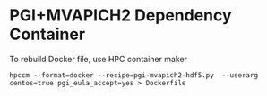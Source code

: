 # PGI+MVAPICH2 Dependency Container

To rebuild Docker file, use HPC container maker
```
hpccm --format=docker --recipe=pgi-mvapich2-hdf5.py  --userarg centos=true pgi_eula_accept=yes > Dockerfile
```
